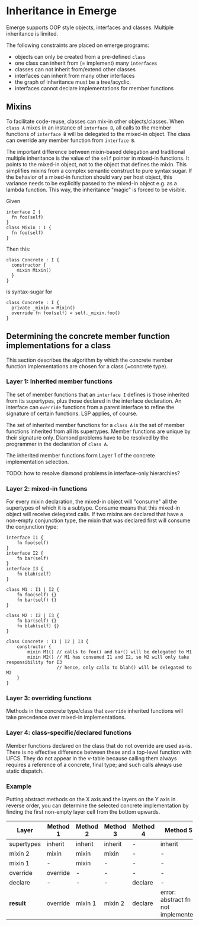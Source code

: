 # Inheritance in Emerge

Emerge supports OOP style objects, interfaces and classes. Multiple inheritance is limited.

The following constraints are placed on emerge programs:

* objects can only be created from a pre-defined `class`
* one class can inherit from (= implement) many `interface`s
* classes can not inherit from/extend other classes
* interfaces can inherit from many other interfaces
* the graph of inheritance must be a tree/acyclic.
* interfaces cannot declare implementations for member functions

## Mixins

To facilitate code-reuse, classes can mix-in other objects/classes. When `class A` mixes in an
instance of `interface B`, all calls to the member functions of `interface B` will be delegated to
the mixed-in object. The class can override any member function from `interface B`.

The important difference between mixin-based delegation and traditional multiple inheritance is the
value of the `self` pointer in mixed-in functions. It points to the mixed-in object, not to the object
that defines the mixin. This simplifies mixins from a complex semantic construct to pure syntax sugar.
If the behavior of a mixed-in function should vary per host object, this variance needs to be explicitly
passed to the mixed-in object e.g. as a lambda function. This way, the inheritance "magic" is
forced to be visible.

Given
```
interface I {
  fn foo(self)
}
class Mixin : I {
  fn foo(self)
}
```

Then this:
```
class Concrete : I {
  constructor {
    mixin Mixin()
  }
}
```

is syntax-sugar for

```
class Concrete : I {
  private _mixin = Mixin()
  override fn foo(self) = self._mixin.foo() 
}
```

## Determining the concrete member function implementations for a class

This section describes the algorithm by which the concrete member function implementations are chosen
for a class (=concrete type).

### Layer 1: Inherited member functions

The set of member functions that an `interface I` defines is those inherited from its supertypes, plus
those declared in the interface declaration. An interface can `override` functions from a parent interface
to refine the signature of certain functions. LSP applies, of course.

The set of inherited member functions for a `class A` is the set of member functions inherited from all its
supertypes. Member functions are unique by their signature only. Diamond problems have to be resolved by the
programmer in the declaration of `class A`.

The inherited member functions form Layer 1 of the concrete implementation selection.

TODO: how to resolve diamond problems in interface-only hierarchies?

### Layer 2: mixed-in functions

For every mixin declaration, the mixed-in object will "consume" all the supertypes of which it is a subtype. Consume
means that this mixed-in object will receive delegated calls. If two mixins are declared that have a non-empty conjunction
type, the mixin that was declared first will consume the conjunction type:

```
interface I1 {
    fn foo(self)
}
interface I2 {
    fn bar(self)
}
interface I3 {
    fn blah(self)
}

class M1 : I1 | I2 {
    fn foo(self) {}
    fn bar(self) {}
}

class M2 : I2 | I3 {
    fn bar(self) {}
    fn blah(self) {}
}

class Concrete : I1 | I2 | I3 {
    constructor {
        mixin M1() // calls to foo() and bar() will be delegated to M1
        mixin M2() // M1 has consumed I1 and I2, so M2 will only take responsibility for I3
                   // hence, only calls to blah() will be delegated to M2
    }
}
```

### Layer 3: overriding functions

Methods in the concrete type/class that `override` inherited functions will take precedence over mixed-in
implementations.

### Layer 4: class-specific/declared functions

Member functions declared on the class that do not override are used as-is. There is no effective difference
between these and a top-level function with UFCS. They do not appear in the v-table because calling them always
requires a reference of a concrete, final type; and such calls always use static dispatch.

### Example

Putting abstract methods on the X axis and the layers on the Y axis in reverse order,
you can determine the selected concrete implementation by finding the first non-empty
layer cell from the bottom upwards. 

| Layer      | Method 1 | Method 2 | Method 3 | Method 4 | Method 5                           |
|------------|----------|----------|----------|----------|------------------------------------|
| supertypes | inherit  | inherit  | inherit  | -        | inherit                            |
| mixin 2    | mixin    | mixin    | mixin    | -        | -                                  |
| mixin 1    | -        | mixin    | -        | -        | -                                  |
| override   | override | -        | -        | -        | -                                  |
| declare    | -        | -        | -        | declare  | -                                  |
| **result** | override | mixin 1  | mixin 2  | declare  | error: abstract fn not implemented |
